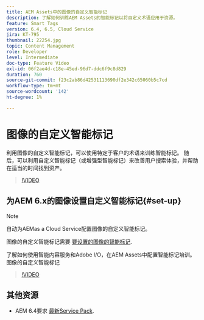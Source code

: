 ```yaml
---
title: AEM Assets中的图像的自定义智能标记
description: 了解如何训练AEM Assets的智能标记以将自定义术语应用于资源。
feature: Smart Tags
version: 6.4, 6.5, Cloud Service
jira: KT-795
thumbnail: 22254.jpg
topic: Content Management
role: Developer
level: Intermediate
doc-type: Feature Video
exl-id: 06f2ae4d-c18e-45ed-96d7-ddc6f9c8d829
duration: 760
source-git-commit: f23c2ab86d42531113690df2e342c65060b5c7cd
workflow-type: tm+mt
source-wordcount: '142'
ht-degree: 1%

---
```


# 图像的自定义智能标记

利用图像的自定义智能标记，可以使用特定于客户的术语来训练智能标记。
随后，可以利用自定义智能标记（或增强型智能标记）来改善用户搜索体验，并帮助在适当的时间找到资产。

>[!VIDEO](https://video.tv.adobe.com/v/22254?quality=12&learn=on)

## 为AEM 6.x的图像设置自定义智能标记{#set-up}

>[!NOTE]
> 自动为AEMas a Cloud Service配置图像的自定义智能标记。

图像的自定义智能标记需要 [要设置的图像的智能标记](./image-smart-tags.md#set-up).

了解如何使用智能内容服务和Adobe I/O，在AEM Assets中配置智能标记培训。图像的自定义智能标记

>[!VIDEO](https://video.tv.adobe.com/v/23405?quality=12&learn=on)

## 其他资源

* AEM 6.4要求 [最新Service Pack](https://experienceleague.adobe.com/docs/experience-manager-release-information/aem-release-updates/aem-releases-updates.html#aem-64).
